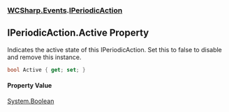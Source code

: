 ### [WCSharp.Events](WCSharp.Events.md 'WCSharp.Events').[IPeriodicAction](WCSharp.Events.IPeriodicAction.md 'WCSharp.Events.IPeriodicAction')

## IPeriodicAction.Active Property

Indicates the active state of this IPeriodicAction. Set this to false to disable and remove this instance.

```csharp
bool Active { get; set; }
```

#### Property Value
[System.Boolean](https://docs.microsoft.com/en-us/dotnet/api/System.Boolean 'System.Boolean')